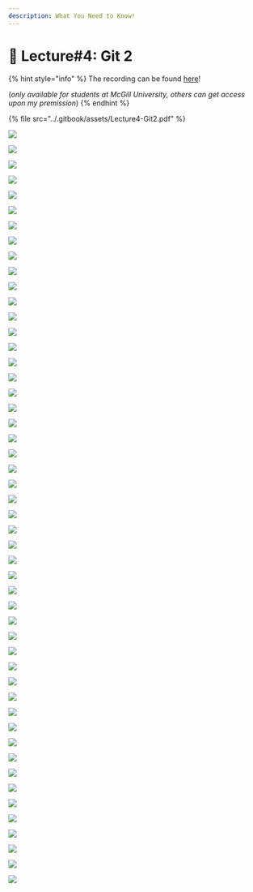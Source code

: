 ```yaml
---
description: What You Need to Know!
---
```


# 🙏 Lecture#4: Git 2

{% hint style="info" %}
The recording can be found [here](https://mcgill-my.sharepoint.com/:v:/g/personal/majid\_babaei\_mcgill\_ca/EdAs0k9jY\_VKtNewluH2TacBpYqLejN8K0QULDUbmXrF5A?e=OqIuas)!

(_only available for students at McGill University, others can get access upon my premission_)
{% endhint %}

{% file src="../.gitbook/assets/Lecture4-Git2.pdf" %}

![](<../.gitbook/assets/image (53).png>)

![](<../.gitbook/assets/image (1) (1).png>)

![](<../.gitbook/assets/image (2) (1).png>)

![](<../.gitbook/assets/image (3) (1).png>)

![](<../.gitbook/assets/image (4) (1).png>)

![](<../.gitbook/assets/image (5) (1).png>)

![](<../.gitbook/assets/image (6) (1).png>)

![](<../.gitbook/assets/image (7) (1).png>)

![](<../.gitbook/assets/image (9) (1).png>)

![](<../.gitbook/assets/image (10) (1).png>)

![](<../.gitbook/assets/image (11) (1).png>)

![](<../.gitbook/assets/image (12) (1).png>)

![](<../.gitbook/assets/image (13) (1).png>)

![](<../.gitbook/assets/image (14) (1).png>)

![](<../.gitbook/assets/image (15) (1).png>)

![](<../.gitbook/assets/image (16) (1).png>)

![](<../.gitbook/assets/image (17) (1).png>)

![](<../.gitbook/assets/image (18) (1).png>)

![](<../.gitbook/assets/image (19) (1).png>)

![](<../.gitbook/assets/image (20) (1).png>)

![](<../.gitbook/assets/image (21) (1).png>)

![](<../.gitbook/assets/image (22) (1).png>)

![](<../.gitbook/assets/image (23) (1).png>)

![](<../.gitbook/assets/image (24) (1).png>)

![](<../.gitbook/assets/image (25) (1).png>)

![](<../.gitbook/assets/image (26) (1).png>)

![](<../.gitbook/assets/image (27) (1).png>)

![](<../.gitbook/assets/image (28) (1).png>)

![](<../.gitbook/assets/image (29) (1).png>)

![](<../.gitbook/assets/image (30) (1).png>)

![](<../.gitbook/assets/image (31) (1).png>)

![](<../.gitbook/assets/image (32) (1).png>)

![](<../.gitbook/assets/image (33) (1).png>)

![](<../.gitbook/assets/image (34) (1).png>)

![](<../.gitbook/assets/image (35) (1).png>)

![](<../.gitbook/assets/image (36) (1).png>)

![](<../.gitbook/assets/image (37) (1).png>)

![](<../.gitbook/assets/image (38) (1).png>)

![](<../.gitbook/assets/image (39) (1).png>)

![](<../.gitbook/assets/image (40) (1).png>)

![](<../.gitbook/assets/image (41) (1).png>)

![](<../.gitbook/assets/image (42) (1).png>)

![](<../.gitbook/assets/image (43) (1).png>)

![](<../.gitbook/assets/image (44) (1).png>)

![](<../.gitbook/assets/image (45) (1).png>)

![](<../.gitbook/assets/image (46) (1).png>)

![](<../.gitbook/assets/image (47) (1).png>)

![](<../.gitbook/assets/image (48) (1).png>)

![](<../.gitbook/assets/image (49) (1).png>)

![](<../.gitbook/assets/image (50) (1).png>)









